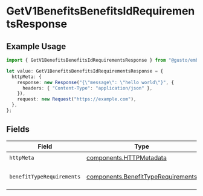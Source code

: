 # GetV1BenefitsBenefitsIdRequirementsResponse

## Example Usage

```typescript
import { GetV1BenefitsBenefitsIdRequirementsResponse } from "@gusto/embedded-api/models/operations/getv1benefitsbenefitsidrequirements.js";

let value: GetV1BenefitsBenefitsIdRequirementsResponse = {
  httpMeta: {
    response: new Response("{\"message\": \"hello world\"}", {
      headers: { "Content-Type": "application/json" },
    }),
    request: new Request("https://example.com"),
  },
};
```

## Fields

| Field                                                                                    | Type                                                                                     | Required                                                                                 | Description                                                                              |
| ---------------------------------------------------------------------------------------- | ---------------------------------------------------------------------------------------- | ---------------------------------------------------------------------------------------- | ---------------------------------------------------------------------------------------- |
| `httpMeta`                                                                               | [components.HTTPMetadata](../../models/components/httpmetadata.md)                       | :heavy_check_mark:                                                                       | N/A                                                                                      |
| `benefitTypeRequirements`                                                                | [components.BenefitTypeRequirements](../../models/components/benefittyperequirements.md) | :heavy_minus_sign:                                                                       | Benefit type requirements response                                                       |